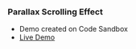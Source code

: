 ### Parallax Scrolling Effect
- Demo created on Code Sandbox
- [Live Demo](https://0msce.csb.app/)

